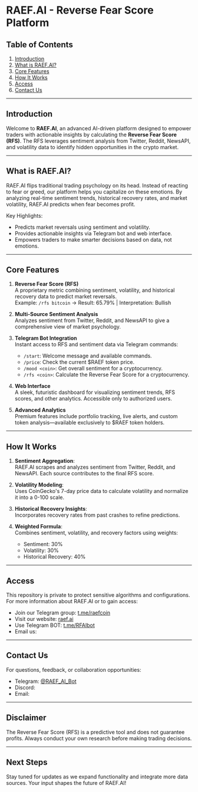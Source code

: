 # RAEF.AI - Reverse Fear Score Platform

## Table of Contents
1. [Introduction](#introduction)
2. [What is RAEF.AI?](#what-is-raefai)
3. [Core Features](#core-features)
4. [How It Works](#how-it-works)
5. [Access](#access)
6. [Contact Us](#contact-us)

---

## Introduction

Welcome to **RAEF.AI**, an advanced AI-driven platform designed to empower traders with actionable insights by calculating the **Reverse Fear Score (RFS)**. The RFS leverages sentiment analysis from Twitter, Reddit, NewsAPI, and volatility data to identify hidden opportunities in the crypto market.

---

## What is RAEF.AI?

RAEF.AI flips traditional trading psychology on its head. Instead of reacting to fear or greed, our platform helps you capitalize on these emotions. By analyzing real-time sentiment trends, historical recovery rates, and market volatility, RAEF.AI predicts when fear becomes profit.

Key Highlights:
- Predicts market reversals using sentiment and volatility.
- Provides actionable insights via Telegram bot and web interface.
- Empowers traders to make smarter decisions based on data, not emotions.

---

## Core Features

1. **Reverse Fear Score (RFS)**  
   A proprietary metric combining sentiment, volatility, and historical recovery data to predict market reversals.  
   Example: `/rfs bitcoin` → Result: 65.79% | Interpretation: Bullish  

2. **Multi-Source Sentiment Analysis**  
   Analyzes sentiment from Twitter, Reddit, and NewsAPI to give a comprehensive view of market psychology.  

3. **Telegram Bot Integration**  
   Instant access to RFS and sentiment data via Telegram commands:  
   - `/start`: Welcome message and available commands.  
   - `/price`: Check the current $RAEF token price.  
   - `/mood <coin>`: Get overall sentiment for a cryptocurrency.  
   - `/rfs <coin>`: Calculate the Reverse Fear Score for a cryptocurrency.  

4. **Web Interface**  
   A sleek, futuristic dashboard for visualizing sentiment trends, RFS scores, and other analytics. Accessible only to authorized users.  

5. **Advanced Analytics**  
   Premium features include portfolio tracking, live alerts, and custom token analysis—available exclusively to $RAEF token holders.

---

## How It Works

1. **Sentiment Aggregation**:  
   RAEF.AI scrapes and analyzes sentiment from Twitter, Reddit, and NewsAPI. Each source contributes to the final RFS score.  

2. **Volatility Modeling**:  
   Uses CoinGecko's 7-day price data to calculate volatility and normalize it into a 0-100 scale.  

3. **Historical Recovery Insights**:  
   Incorporates recovery rates from past crashes to refine predictions.  

4. **Weighted Formula**:  
   Combines sentiment, volatility, and recovery factors using weights:  
   - Sentiment: 30%  
   - Volatility: 30%  
   - Historical Recovery: 40%  

---

## Access

This repository is private to protect sensitive algorithms and configurations. For more information about RAEF.AI or to gain access:  
- Join our Telegram group: [t.me/raefcoin](https://t.me/raefcoin)  
- Visit our website: [raef.ai](https://raefai.vercel.app)  
- Use Telegram BOT: [t.me/RFAIbot](https://t.me/raefcoin)
- Email us: 

---

## Contact Us

For questions, feedback, or collaboration opportunities:  
- Telegram: [@RAEF_AI_Bot](https://t.me/RAEF_AI_Bot)  
- Discord:   
- Email: 

---

## Disclaimer

The Reverse Fear Score (RFS) is a predictive tool and does not guarantee profits. Always conduct your own research before making trading decisions.

---

## Next Steps

Stay tuned for updates as we expand functionality and integrate more data sources. Your input shapes the future of RAEF.AI!
